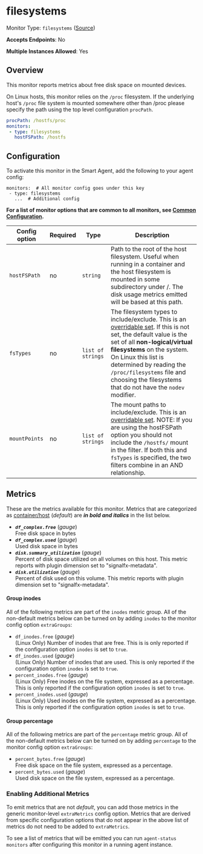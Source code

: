 <!--- GENERATED BY gomplate from scripts/docs/templates/monitor-page.md.tmpl --->

# filesystems

Monitor Type: `filesystems` ([Source](https://github.com/signalfx/signalfx-agent/tree/master/internal/monitors/filesystems))

**Accepts Endpoints**: No

**Multiple Instances Allowed**: Yes

## Overview

This monitor reports metrics about free disk space on mounted devices.

On Linux hosts, this monitor relies on the `/proc` filesystem.
If the underlying host's `/proc` file system is mounted somewhere other than
/proc please specify the path using the top level configuration `procPath`.

```yaml
procPath: /hostfs/proc
monitors:
 - type: filesystems
   hostFSPath: /hostfs
```


## Configuration

To activate this monitor in the Smart Agent, add the following to your
agent config:

```
monitors:  # All monitor config goes under this key
 - type: filesystems
   ...  # Additional config
```

**For a list of monitor options that are common to all monitors, see [Common
Configuration](../monitor-config.md#common-configuration).**


| Config option | Required | Type | Description |
| --- | --- | --- | --- |
| `hostFSPath` | no | `string` | Path to the root of the host filesystem.  Useful when running in a container and the host filesystem is mounted in some subdirectory under /.  The disk usage metrics emitted will be based at this path. |
| `fsTypes` | no | `list of strings` | The filesystem types to include/exclude.  This is an [overridable set](https://docs.signalfx.com/en/latest/integrations/agent/filtering.html#overridable-filters). If this is not set, the default value is the set of all **non-logical/virtual filesystems** on the system.  On Linux this list is determined by reading the `/proc/filesystems` file and choosing the filesystems that do not have the `nodev` modifier. |
| `mountPoints` | no | `list of strings` | The mount paths to include/exclude. This is an [overridable set](https://docs.signalfx.com/en/latest/integrations/agent/filtering.html#overridable-filters). NOTE: If you are using the hostFSPath option you should not include the `/hostfs/` mount in the filter.  If both this and `fsTypes` is specified, the two filters combine in an AND relationship. |


## Metrics

These are the metrics available for this monitor.
Metrics that are categorized as
[container/host](https://docs.signalfx.com/en/latest/admin-guide/usage.html#about-custom-bundled-and-high-resolution-metrics)
(*default*) are ***in bold and italics*** in the list below.


 - ***`df_complex.free`*** (*gauge*)<br>    Free disk space in bytes
 - ***`df_complex.used`*** (*gauge*)<br>    Used disk space in bytes
 - ***`disk.summary_utilization`*** (*gauge*)<br>    Percent of disk space utilized on all volumes on this host. This metric reports with plugin dimension set to "signalfx-metadata".
 - ***`disk.utilization`*** (*gauge*)<br>    Percent of disk used on this volume. This metric reports with plugin dimension set to "signalfx-metadata".

#### Group inodes
All of the following metrics are part of the `inodes` metric group. All of
the non-default metrics below can be turned on by adding `inodes` to the
monitor config option `extraGroups`:
 - `df_inodes.free` (*gauge*)<br>    (Linux Only) Number of inodes that are free.  This is is only reported if the configuration option `inodes` is set to `true`.
 - `df_inodes.used` (*gauge*)<br>    (Linux Only) Number of inodes that are used.  This is only reported if the configuration option `inodes` is set to `true`.
 - `percent_inodes.free` (*gauge*)<br>    (Linux Only) Free inodes on the file system, expressed as a percentage.  This is only reported if the configuration option `inodes` is set to `true`.
 - `percent_inodes.used` (*gauge*)<br>    (Linux Only) Used inodes on the file system, expressed as a percentage.  This is only reported if the configuration option `inodes` is set to `true`.

#### Group percentage
All of the following metrics are part of the `percentage` metric group. All of
the non-default metrics below can be turned on by adding `percentage` to the
monitor config option `extraGroups`:
 - `percent_bytes.free` (*gauge*)<br>    Free disk space on the file system, expressed as a percentage.
 - `percent_bytes.used` (*gauge*)<br>    Used disk space on the file system, expressed as a percentage.

### Enabling Additional Metrics
To emit metrics that are not _default_, you can add those metrics in the
generic monitor-level `extraMetrics` config option.  Metrics that are derived
from specific configuration options that do not appear in the above list of
metrics do not need to be added to `extraMetrics`.

To see a list of metrics that will be emitted you can run `agent-status
monitors` after configuring this monitor in a running agent instance.



